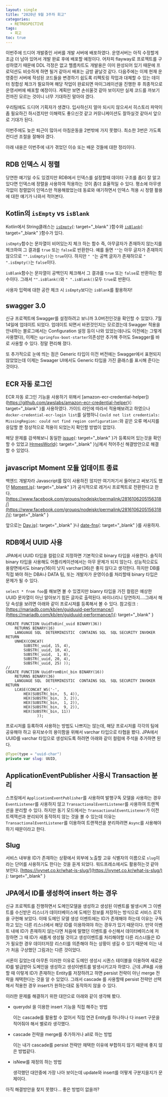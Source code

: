 ```yaml
---
layout: single
title: "2020년 9월 3주차 회고"
categories:
  - RETROSPECTIVE
tags:
  - 회고
toc: true
---
```


이번주에 드디어 개발중인 서버를 개발 서버에 배포하였다. 운영서버는 아직 수정할게 조금 더 남아 있어서 개발 완료 후에 배포할 예정이다. 어차피 flayway로 프로젝트를 구성하였기 때문에 DDL 걱정은 없고 헬름차트도 개발용은 이미 완성되어 있기 때문에 프로덕션도 비슷하게 하면 될거 같아서 배포는 금방 끝날것 같다. 다음주에는 이제 현재 운영중인 서버에 작성된 코드들을 변경하기 쉽도록 리펙토링 작업과 대체할 수 있는 데이터 정합성 체크가 필요하며 해당 작업이 완료되면 마이그레이션을 진행한 후 최종적으로 운영서버에 배포할 예정이다. 계획만 보면 손쉬울것 같아 보이지만 실제 코드를 까보기 전까진 모르는 것이니 너무 기대하진 말아야 겠다.

우리팀에도 드디어 기획자가 생겼다. 입사하신지 얼마 되시지 않으셔서 히스토리 파악이 좀 필요하긴 하시겠지만 이해력도 좋으신것 같고 커뮤니케이션도 잘하실것 같아서 앞으로 기대가 된다.

이번주에도 늦은 퇴근이 많아서 아침운동을 2번밖에 가지 못했다. 최소한 3번은 가도록 컨디션 조절을 잘해야 겠다.

아래 내용은 이번주에 내가 겪었던 이슈 또는 배운 것들에 대한 정리이다.

## RDB 인덱스 시 정렬

당연한 예기일 수도 있겠지만 RDB에서 인덱스를 설정할때 데이터 구조를 좀더 잘 알고 있다면 인덱스에 정렬을 사용하여 적용하는 것이 좀더 효율적일 수 있다. 평소에 아무생각없이 정렬없이 인덱스만 적용해왔었는데 동료와 얘기하면서 인덱스 적용 시 정렬 활용에 대한 얘기가 나와서 적어본다.

## Kotlin의 `isEmpty` vs `isBlank`

Kotlin에서 String클래스는 [`isEmpty`](https://kotlinlang.org/api/latest/jvm/stdlib/kotlin.text/is-empty.html){: target="\_blank" }함수와 [`isBlank`](https://kotlinlang.org/api/latest/jvm/stdlib/kotlin.text/is-blank.html){: target="\_blank" }함수가 있다.

`isEmpty`함수는 문자열이 비어있는지 체크 하는 함수 즉, 아무글자가 존재하지 않는지를 체크하여 그 결과를 `true` 또는 `false`로 반환한다. 예를 들면 `""`는 아무 글자가 존재하지 않으므로 `"".isEmpty()`는 `true`이다. 하지만 `" "`는 공백 글자가 존재하므로 `" ".isEmpty()`는 `false`이다.

`isBlank`함수는 문자열이 공백인지 체크해서 그 결과를 `true` 또는 `false`로 반환하는 함수이다. 그래서 `"".isBlank()`와 `" ".isBlank()`모두 `true`로 반환다.

사용자 입력에 대한 공란 체크 시 `isEmpty`보다는 `isBlank`를 활용하자!

## swagger 3.0

신규 프로젝트에 Swagger를 설정하려고 보니까 3.0버전인것을 확인할 수 있었다. 7월 14일에 업데이트 되었다.
업데이트 되면서 바뀐것인지는 모르겠는데 Swagger 적용을 안내하는 블로그에서는 Configuration 설정 등이 나와 있었는데(나도 이전에는 그렇게 사용했다), 이제는 `springfox-boot-starter`의존성만 추가해 주어도 Swagger를 바로 사용할 수 있다. 정말 편리해 졌다.

또 추가적으로 눈에 띄는 점은 Generic 타입이 이전 버전에는 Swagger에서 표현되지 않았었는데 이제는 Swaager UI에서도 Generic 타입을 가진 클래스를 표시해 준다는 것이다.

## ECR 자동 로그인

ECR 자동 로그인 기능을 사용하기 위해서 [amazon-ecr-credential-helper])(https://github.com/awslabs/amazon-ecr-credential-helper){: target="\_blank" }를 사용하였다. 가이드 라인에 따라서 적용해보려고 하였으나 `docker-credential-ecr-login list`를 실행하니 `Could not list credentials: MissingRegion: could not find region configuration:`와 같은 오류 메시지를 응답할 뿐 정상적으로 적용이 되었는지 확인할 방법이 없었다.

해당 문제를 검색해보니 동일한 [issue](https://github.com/awslabs/amazon-ecr-credential-helper/issues/63){: target="\_blank" }가 등록되어 있는것을 확인할 수 있었고 [HrmesWorld](https://github.com/awslabs/amazon-ecr-credential-helper/issues/63#issuecomment-328318116){: target="\_blank" }님께서 적어주신 해결방안으로 해결 할 수 있었다.

## javascript Moment 모듈 업데이트 종료

백엔드 개발자라 Javascript를 많이 사용하진 않지만 여기저기서 들어보고 써보기도 했던 [Moment.js](https://momentjs.com/){: target="\_blank" }가 공식적으로 레거시 프로젝트로 전환한다고 한다. [https://www.facebook.com/groups/nodejskr/permalink/2816106205156318/](https://www.facebook.com/groups/nodejskr/permalink/2816106205156318/){: target="\_blank" }

앞으로는 [Day.js](https://github.com/iamkun/dayjs){: target="\_blank" }나 [date-fns](https://github.com/date-fns/date-fns){: target="\_blank" }를 사용하자.

## RDB에서 UUID 사용

JPA에서 UUID 타입을 컬럼으로 지정하면 기본적으로 binary 타입을 사용한다. 솔직히 binary 타입을 사용해도 어플리케이션에서는 아무 문제가 되지 않는다. 성능적으로도 용량면에서도 binary(16)이 낫지 varchar(36)은 좋지 않다고 생각한다. 하지만 DB를 직접 봐야 하는 DBA나 DATA 팀, 또는 개발자가 운영이슈를 처리할때 binary 타입은 문제가 될 수 있다.

`select * from foo`를 해보면 볼 수 있겠지만 bianry 타입을 가진 컬럼은 예상한 UUID 문자열이 아닌 알아보기 힘든 글자로 출력된다. 바이너리니 당연하지....그래서 해당 속성을 보려면 아래와 같이 프로시져를 등록해서 볼 수 있다. 참고링크 : [https://mariadb.com/kb/en/guiduuid-performance/](https://mariadb.com/kb/en/guiduuid-performance/){: target="\_blank" }

```
CREATE FUNCTION UuidToBin(_uuid BINARY(36))
    RETURNS BINARY(16)
    LANGUAGE SQL  DETERMINISTIC  CONTAINS SQL  SQL SECURITY INVOKER
RETURN
    UNHEX(CONCAT(
        SUBSTR(_uuid, 15, 4),
        SUBSTR(_uuid, 10, 4),
        SUBSTR(_uuid,  1, 8),
        SUBSTR(_uuid, 20, 4),
        SUBSTR(_uuid, 25) ));
//
CREATE FUNCTION UuidFromBin(_bin BINARY(16))
    RETURNS BINARY(36)
    LANGUAGE SQL  DETERMINISTIC  CONTAINS SQL  SQL SECURITY INVOKER
RETURN
    LCASE(CONCAT_WS('-',
        HEX(SUBSTR(_bin,  5, 4)),
        HEX(SUBSTR(_bin,  3, 2)),
        HEX(SUBSTR(_bin,  1, 2)),
        HEX(SUBSTR(_bin,  9, 2)),
        HEX(SUBSTR(_bin, 11))
              ));
```

프로시저를 등록하여 사용하는 방법도 나쁘지는 않는데, 해당 프로시저를 각각의 팀에 공유해야 하고 유지보수의 용이함을 위해서 varchar 타입으로 타협을 봤다. JPA에서 UUID를 varchar 타입으로 생성되도록 하려면 아래와 같이 컬럼에 주석을 추가하면 된다.

```kotlin
@Type(type = "uuid-char")
private var slug: UUID,
```

## ApplicationEventPublisher 사용시 Transaction 분리

스프링에서 `ApplicationEventPublisher`를 사용하여 발행구독 모델을 사용하는 경우 `EventListener`를 사용하지 않고 `TransactionalEventListener`를 사용하여 트랜젝션을 분리할 수 있다. 하지만 동기 모드에서는 `TransactionalEventListener`가 이전 트렉잭션과 분리되어 동작하지 않는 것을 볼 수 있는데 이유는 `TransactionalEventListener`를 이용하여 트랜잭션을 분리하려면 `Async`를 사용해야 하기 때문이라고 한다.

## Slug

서비스 내부용 ID가 존재하는 상황에서 외부에 노출할 고유 식별자의 이름으로 `slug`이라는 단어를 사용하기도 한다는 것을 듣게 되었다. 워드프레소에서도 활용하는것 같아 보인다. [https://ivynet.co.kr/what-is-slug/](https://ivynet.co.kr/what-is-slug/){: target="\_blank" }

## JPA에서 ID를 생성하여 insert 하는 경우

신규 프로젝트를 진행하면서 도메인모델을 생성하고 생성된 이벤트를 발생시켜 그 이벤트를 수신받은 리스너가 데이터베이스에 도메인 정보를 저장하는 방식으로 서비스 로직을 구현해 보았다. 이때 도메인 모델 생성 이벤트에는 ID가 존재해야 하는데 이유는 구독하고 있는 다른 리스너에서 해당 ID를 이용하여야 하는 경우가 있기 때문이다. 만약 이벤트 내에 ID가 존재하지 않는다면 처음에 말했던 이벤트를 수신해서 데이터베이스에 저장하면 그 때 ID가 새롭게 생성될 것이고 생성이벤트를 처리해야할 다른 리스너들은 ID가 필요한 경우 데이터저장 리스터를 의존해야 하는 상황이 생길 수 있기 때문에 이는 내가 처음 구상했던 그림과는 다른 것이었다.

서론이 길었는데 아무튼 이러한 이유로 도메인 생성시 시퀀스 테이블을 이용하여 새로운 ID를 발급받아 도메인을 생성하고 생성이벤트를 발생시키고자 하였다. 근데 JPA를 사용할 때 이렇게 ID가 존재하는 Entity를 저장하려고 하면 persist 전략이 아닌 merge 전략을 채택한다는 것을 알 수 있었다. 그래서 cascade 를 사용할때 persist 전략만 선택해서 적용한 경우 insert가 원하는대로 동작하지 않을 수 있다.

이러한 문제를 해결하기 위한 대안으로 아래와 같이 생각해 봤다.

- querydsl 을 이용한 insert 기능을 직접 해주는 방법

  이는 cascade를 활용할 수 없어서 직접 연관 Entity를 하나하나 다 insert 구문을 적어줘야 해서 별로라 생각했다.

- cascade 전략을 merge를 추가하거나 all로 하는 방법
  
  이는 내가 cascade를 persist 전략만 채택한 이유에 부합하지 않기 때문에 좋지 않은 방법같다.

- isNew를 재정의 하는 방법

  생각했던 대안중에 가장 나아 보이는데 update와 insert를 어떻게 구분지을지가 문제이다.

아직 해결방안을 찾지 못했다... 좋은 방법이 없을까?